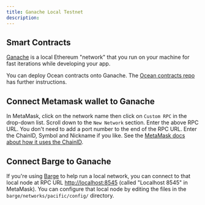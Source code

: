```yaml
---
title: Ganache Local Testnet 
description: 
---
```


## Smart Contracts

[Ganache](https://www.trufflesuite.com/ganache) is a local Ethereum "network" that you run on your machine for fast iterations while developing your app. 

You can deploy Ocean contracts onto Ganache. The [Ocean contracts repo](https://www.github.com/oceanprotocol/contracts) has further instructions.

## Connect Metamask wallet to Ganache

In MetaMask, click on the network name then click on `Custom RPC` in the drop-down list. Scroll down to the `New Network` section. Enter the above RPC URL. You don't need to add a port number to the end of the RPC URL. Enter the ChainID, Symbol and Nickname if you like. See the [MetaMask docs about how it uses the ChainID](https://metamask.github.io/metamask-docs/Main_Concepts/Sending_Transactions).

## Connect Barge to Ganache

If you're using [Barge](https://www.github.com/oceanprotocol/barge) to help run a local network, you can connect to that local node at RPC URL [http://localhost:8545](http://localhost:8545) (called "Localhost 8545" in MetaMask). You can configure that local node by editing the files in the `barge/networks/pacific/config/` directory.